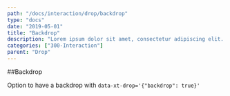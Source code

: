 ```yaml
---
path: "/docs/interaction/drop/backdrop"
type: "docs"
date: "2019-05-01"
title: "Backdrop"
description: "Lorem ipsum dolor sit amet, consectetur adipiscing elit. Nunc tempus laoreet leo sit amet iaculis."
categories: ["300-Interaction"]
parent: "Drop"
---
```


##Backdrop

Option to have a backdrop with `data-xt-drop='{"backdrop": true}'`

<demo>
  <demovanilla src="demos/inline/demos/drop/backdrop">
  </demovanilla>
</demo>
